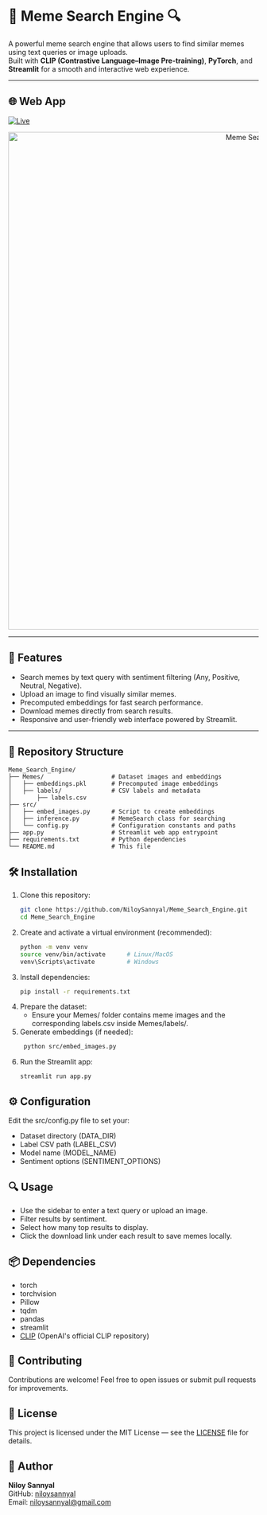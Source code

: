 # 🎯 Meme Search Engine 🔍

A powerful meme search engine that allows users to find similar memes using text queries or image uploads.  
Built with **CLIP (Contrastive Language–Image Pre-training)**, **PyTorch**, and **Streamlit** for a smooth and interactive web experience.


---


## 🌐 Web App

[![Live](https://img.shields.io/badge/LIVE-VISIT%20NOW-blue?style=for-the-badge&logo=streamlit)](https://memesearchengine.streamlit.app/)
<p align="center">
  <img src="https://github.com/user-attachments/assets/1eafc01a-0704-4530-8ef8-8881f223f81c" alt="Meme Search Engine" width="1000" />
</p>


---

## 🚀 Features

- Search memes by text query with sentiment filtering (Any, Positive, Neutral, Negative).
- Upload an image to find visually similar memes.
- Precomputed embeddings for fast search performance.
- Download memes directly from search results.
- Responsive and user-friendly web interface powered by Streamlit.

---

## 📁 Repository Structure
```
Meme_Search_Engine/
├── Memes/                   # Dataset images and embeddings
│   ├── embeddings.pkl       # Precomputed image embeddings
│   ├── labels/              # CSV labels and metadata
│       ├── labels.csv
├── src/
│   ├── embed_images.py      # Script to create embeddings
│   ├── inference.py         # MemeSearch class for searching
│   └── config.py            # Configuration constants and paths
├── app.py                   # Streamlit web app entrypoint
├── requirements.txt         # Python dependencies
└── README.md                # This file
```


## 🛠️ Installation

1. Clone this repository:
   ```bash
   git clone https://github.com/NiloySannyal/Meme_Search_Engine.git
   cd Meme_Search_Engine
2. Create and activate a virtual environment (recommended):
   ```bash
   python -m venv venv
   source venv/bin/activate      # Linux/MacOS
   venv\Scripts\activate         # Windows
3. Install dependencies:
   ```bash
   pip install -r requirements.txt
4. Prepare the dataset:
   - Ensure your Memes/ folder contains meme images and the corresponding labels.csv inside Memes/labels/.
5. Generate embeddings (if needed):
   ```bash
    python src/embed_images.py
6. Run the Streamlit app:
   ```bash
   streamlit run app.py
   ```

## ⚙️ Configuration
  Edit the src/config.py file to set your:
- Dataset directory (DATA_DIR)
- Label CSV path (LABEL_CSV)
- Model name (MODEL_NAME)
- Sentiment options (SENTIMENT_OPTIONS)


## 🔍 Usage
- Use the sidebar to enter a text query or upload an image.
- Filter results by sentiment.
- Select how many top results to display.
- Click the download link under each result to save memes locally.


## 📦 Dependencies
- torch
- torchvision
- Pillow
- tqdm
- pandas
- streamlit
- [CLIP](https://github.com/openai/CLIP) (OpenAI's official CLIP repository)


## 🙌 Contributing

Contributions are welcome! Feel free to open issues or submit pull requests for improvements.

## 📄 License

This project is licensed under the MIT License — see the [LICENSE](LICENSE) file for details.

## 👤 Author

**Niloy Sannyal**  
GitHub: [niloysannyal](https://github.com/niloysannyal)  
Email: [niloysannyal@gmail.com](mailto:niloysannyal@gmail.com)


  
